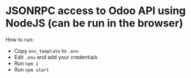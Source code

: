 # JSONRPC access to Odoo API using NodeJS (can be run in the browser)

How to run:

- Copy `env_template` to `.env`
- Edit `.env` and add your credentials
- Run `npm i`
- Run `npm start`
